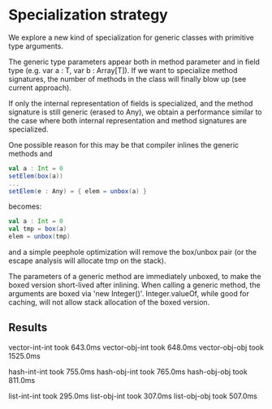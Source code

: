 Specialization strategy
=======================

We explore a new kind of specialization for generic classes with 
primitive type arguments. 
  
The generic type parameters appear both in method parameter and in
field type (e.g. var a : T, var b : Array[T]). If we want to 
specialize method signatures, the number of methods in the class
will finally blow up (see current approach). 

If only the internal representation of fields is specialized, and 
the method signature is still generic (erased to Any), we obtain 
a performance similar to the case where both internal representation
and method signatures are specialized. 
 
One possible reason for this may be that compiler inlines the generic 
methods and 
```Scala
val a : Int = 0
setElem(box(a))
...
setElem(e : Any) = { elem = unbox(a) }
```
  becomes:
```Scala
val a : Int = 0
val tmp = box(a)
elem = unbox(tmp)
```  
and a simple peephole optimization will remove the box/unbox pair (or the 
escape analysis will allocate tmp on the stack).
  
  
The parameters of a generic method are immediately unboxed, to make the 
boxed version short-lived after inlining. When calling a generic method, 
the arguments are boxed via 'new Integer()'. Integer.valueOf, while 
good for caching, will not allow stack allocation of the boxed version.

Results
-------

vector-int-int took 643.0ms
vector-obj-int took 648.0ms
vector-obj-obj took 1525.0ms


hash-int-int took 755.0ms
hash-obj-int took 765.0ms
hash-obj-obj took 811.0ms


list-int-int took 295.0ms
list-obj-int took 307.0ms
list-obj-obj took 507.0ms
